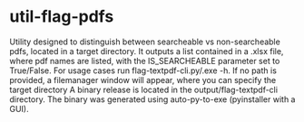 # util-flag-pdfs
Utility designed to distinguish between searcheable vs non-searcheable pdfs, located in a target directory.
It outputs a list contained in a .xlsx file, where pdf names are listed, with the IS_SEARCHEABLE parameter set to True/False.
For usage cases run flag-textpdf-cli.py/.exe -h. If no path is provided, a filemanager window will appear, where you can specify the target directory
A binary release is located in the output/flag-textpdf-cli directory. The binary was generated using auto-py-to-exe (pyinstaller with a GUI).
